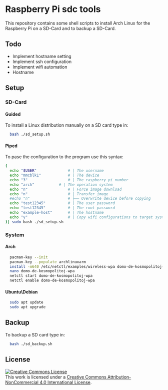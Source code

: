 # Raspberry Pi sdc tools
This repository contains some shell scripts to install Arch Linux for the Raspberry Pi on a SD-Card and to backup a SD-Card.
## Todo

- Implement hostname setting
- Implement ssh configuration
- Implement wifi automation
- Hostname
## Setup
### SD-Card
#### Guided
To install a Linux distribution manually on a SD card type in:

```bash
  bash ./sd_setup.sh
```
#### Piped
To pase the configuration to the program use this syntax:
```bash
(
  echo "$USER"              # | The username
  echo "mmcblk1"            # | The device
  echo "3"                  # | The raspberry pi number
  echo "arch"           # | The operation system
  echo "n"                  # | Force image download
  echo "n"                  # | Transfer image
  #echo "n"                 # ├── Overwrite device before copying
  echo "test12345"          # | The user password
  echo "test12345"          # | The root password
  echo "example-host"       # | The hostname 
  echo "y"                  # | Copy wifi configurations to target system
)| sudo bash ./sd_setup.sh
```

### System
#### Arch
```bash
  pacman-key --init
  pacman-key --populate archlinuxarm
  install -m640 /etc/netctl/examples/wireless-wpa domo-de-kosmopolitoj-wpa
  nano domo-de-kosmopolitoj-wpa
  netctl start domo-de-kosmopolitoj-wpa
  netctl enable domo-de-kosmopolitoj-wpa
```
#### Ubuntu\\Debian
```bash
  sudo apt update
  sudo apt upgrade
```
## Backup
To backup a SD card type in:

```bash
  bash ./sd_backup.sh
```

## License

<a rel="license" href="http://creativecommons.org/licenses/by-nc/4.0/"><img alt="Creative Commons License" style="border-width:0" src="https://i.creativecommons.org/l/by-nc/4.0/88x31.png" /></a><br />This work is licensed under a <a rel="license" href="http://creativecommons.org/licenses/by-nc/4.0/">Creative Commons Attribution-NonCommercial 4.0 International License</a>.
